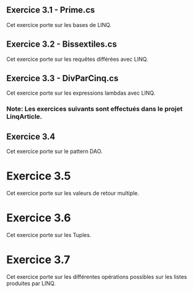 ## Exercice 3.1 - Prime.cs

Cet exercice porte sur les bases de LINQ.

## Exercice 3.2 - Bissextiles.cs

Cet exercice porte sur les requêtes différées avec LINQ.

## Exercice 3.3 - DivParCinq.cs

Cet exercice porte sur les expressions lambdas avec LINQ.

### Note: Les exercices suivants sont effectués dans le projet LinqArticle.
## Exercice 3.4

Cet exercice porte sur le pattern DAO.

# Exercice 3.5

Cet exercice porte sur les valeurs de retour multiple.

# Exercice 3.6

Cet exercice porte sur les Tuples.

# Exercice 3.7

Cet exercice porte sur les différentes opérations possibles sur les listes produites par LINQ.